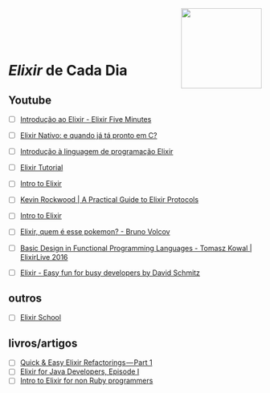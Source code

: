 <img src="https://techsquare.co/wp-content/uploads/2017/08/1481354.png" width="160" align="right">
<br>
<br>
<br>
<br>

# _Elixir_ de Cada Dia


## Youtube

- [ ] [Introdução ao Elixir - Elixir Five Minutes](https://www.youtube.com/watch?v=hAv24yIdyjI)
- [ ] [Elixir Nativo: e quando já tá pronto em C?](https://www.youtube.com/watch?v=ZrBhuP6OrFI)
- [ ] [Introdução à linguagem de programação Elixir](https://www.youtube.com/watch?v=7eYA8c8yABU)
- [ ] [Elixir Tutorial](https://www.youtube.com/watch?v=pBNOavRoNL0)
- [ ] [Intro to Elixir](https://www.youtube.com/watch?v=lly-1UYmnFI)
- [ ] [Kevin Rockwood | A Practical Guide to Elixir Protocols](https://www.youtube.com/watch?v=sJvfCE6PFxY)
- [ ] [Intro to Elixir](https://www.youtube.com/watch?v=lly-1UYmnFI)
- [ ] [Elixir, quem é esse pokemon? - Bruno Volcov](https://www.youtube.com/watch?v=aA-XHI-EYcM)
- [ ] [Basic Design in Functional Programming Languages - Tomasz Kowal | ElixirLive 2016](https://www.youtube.com/watch?v=arYOSYrjC8s)
- [ ] [Elixir - Easy fun for busy developers by David Schmitz](https://www.youtube.com/watch?v=naNN_gJas2A)


## outros

- [ ] [Elixir School](https://elixirschool.com/pt)


## livros/artigos

- [ ] [Quick & Easy Elixir Refactorings — Part 1](https://medium.com/@efexen/quick-easy-elixir-refactorings-part-1-17376e9c455a)
- [ ] [Elixir for Java Developers, Episode I](https://medium.com/skyhub-labs/elixir-for-java-developers-episode-i-66b65c862652)
- [ ] [Intro to Elixir for non Ruby programmers](https://ryanwinchester.ca/posts/intro-to-elixir-for-non-ruby-programmers)